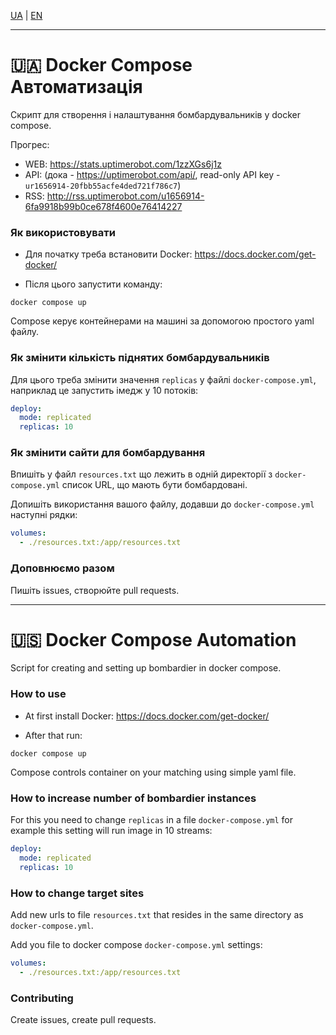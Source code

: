 [UA](#-docker-compose-автоматизація) | [EN](#-docker-compose-automation)

---

# 🇺🇦 Docker Compose Автоматизація

Скрипт для створення і налаштування бомбардувальників у docker compose.

Прогрес:

- WEB: https://stats.uptimerobot.com/1zzXGs6j1z
- API: (дока - https://uptimerobot.com/api/, read-only API key - `ur1656914-20fbb55acfe4ded721f786c7`)
- RSS: http://rss.uptimerobot.com/u1656914-6fa9918b99b0ce678f4600e76414227

### Як використовувати

- Для початку треба встановити Docker: https://docs.docker.com/get-docker/

- Після цього запустити команду:

```shell
docker compose up
```

Compose керує контейнерами на машині за допомогою простого yaml файлу.

### Як змінити кількість піднятих бомбардувальників

Для цього треба змінити значення `replicas` у файлі `docker-compose.yml`, наприклад це запустить імедж у 10 потоків:

```yaml
deploy:
  mode: replicated
  replicas: 10
```

### Як змінити сайти для бомбардування

Впишіть у файл `resources.txt` що лежить в одній директорії з `docker-compose.yml` список URL, що мають бути бомбардовані.

Допишіть використання вашого файлу, додавши до `docker-compose.yml` наступні рядки:

```yaml
volumes:
  - ./resources.txt:/app/resources.txt
```

### Доповнюємо разом

Пишіть issues, створюйте pull requests.

---

# 🇺🇸 Docker Compose Automation

Script for creating and setting up bombardier in docker compose.

### How to use

- At first install Docker: https://docs.docker.com/get-docker/

- After that run:

```shell
docker compose up
```

Compose controls container on your matching using simple yaml file.

### How to increase number of bombardier instances

For this you need to change `replicas` in a file `docker-compose.yml`
for example this setting will run image in 10 streams:

```yaml
deploy:
  mode: replicated
  replicas: 10
```

### How to change target sites

Add new urls to file `resources.txt` that resides in the same directory as `docker-compose.yml`.


Add you file to docker compose `docker-compose.yml` settings:
```yaml
volumes:
  - ./resources.txt:/app/resources.txt
```

### Contributing

Create issues, create pull requests.
